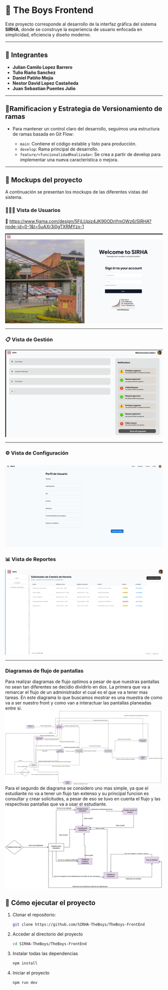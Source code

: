 # 🌟 The Boys Frontend

Este proyecto corresponde al desarrollo de la interfaz gráfica del sistema **SIRHA**, donde se construye la experiencia de usuario enfocada en simplicidad, eficiencia y diseño moderno.

---

## 👥 Integrantes

- **Julian Camilo Lopez Barrero**
- **Tulio Riaño Sanchez**
- **Daniel Patiño Mejia**
- **Nestor David Lopez Castañeda**
- **Juan Sebastian Puentes Julio**

---

## 🌲Ramificacion y Estrategia de Versionamiento de ramas

- Para mantener un control claro del desarrollo, seguimos una estructura de ramas basada en Git Flow:

  - `main`: Contiene el código estable y listo para producción.
  - `develop`: Rama principal de desarrollo.
  - `feature/<funcionalidadRealizada>`: Se crea a partir de develop para implementar una nueva característica o mejora.

---

## 🎨 Mockups del proyecto

A continuación se presentan los mockups de las diferentes vistas del sistema.

### 🧑‍🤝‍🧑 Vista de Usuarios

🔗 https://www.figma.com/design/5FjLUpjz4JK90ODnYmOWz6/SIRHA?node-id=0-1&t=5uAXr3i0gTXRMYzx-1

![Mockup Vista de Usuarios](/docs/mockups/vista_usuarios.png)

---

### 📋 Vista de Gestión

![Mockup Vista de Gestión](/docs/mockups/vista_gestion.png)

---

### ⚙️ Vista de Configuración

## ![Mockup Vista de Configuración](/docs/mockups/image.png)

### 📊 Vista de Reportes

![Mockup Vista de Reportes](/docs/mockups/vista_reportes.png)

---
### Diagramas de flujo de pantallas
Para realizar diagramas de flujo optimos a pesar de que nuestras pantallas no sean tan diferentes se decidio dividirlo en dos.
La primera que va a remarcar el flujo de un administrador el cual es el que va a tener mas tareas.  En este diagrama lo que buscamos mostrar
es una muestra de como va a ser nuestro front y como van a interactuar las pantallas planeadas entre si.
![Diagrama de flujo admin/decano](/docs/diagramas/Diagramaciondepantallas.png)
Para el segundo de diagrama se considero uno mas simple, ya que el estudiante no va a tener un flujo tan extenso y su principal funcion es
consultar y crear solicitudes, a pesar de eso se tuvo en cuenta el flujo y las respectivas pantallas que va a usar el estudiante.
![Diagrama de flujo estudiante](/docs/diagramas/DiagramaFlujoDePantallasEstudiante.png)

## 🚀 Cómo ejecutar el proyecto

1. Clonar el repositorio:
   ```bash
   git clone https://github.com/SIRHA-TheBoys/TheBoys-FrontEnd
   ```
2. Acceder al directorio del proyecto
   ```bash
   cd SIRHA-TheBoys/TheBoys-FrontEnd
   ```
3. Instalar todas las dependencias
   ```bash
   npm install
   ```
4. Iniciar el proyecto
   ```bash
   npm run dev
   ```
